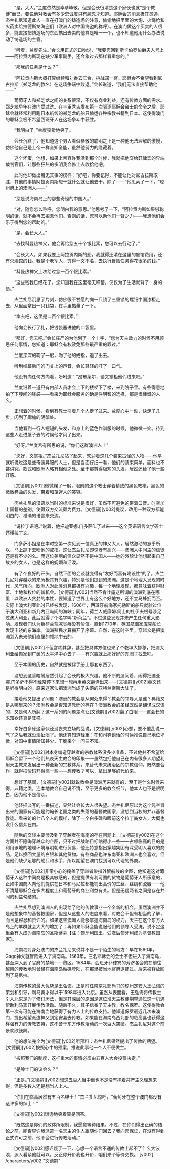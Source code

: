 　　“是，大人。”兰度依然是毕恭毕敬。但是会长很清楚这个家伙也就“是个教徒”而已，要说他对教会有多少忠诚度只有魔鬼才知道。耶稣会的消息极其灵通，杰兰扎尼知道此人一直在打澳门的铸造场的注意，偷偷地把里面的大炮、火绳枪和火药卖给拉德斯龙海盗们（欧洲人对中国海盗的称呼）。在澳门做这个买卖的人很多，能直接把铸造场的东西搞出去卖的他算是唯一一个，也不知道他用什么办法说动了铸造场的主管。

　　“听着，兰度先生。”会长用正式的口吻说，“我要您回到斯卡伯罗伯爵夫人号上——阿拉贡内斯现在缺少军事副手，还会象过去那样看重您的。”

　　“那我的任务是什么？”

　　“阿拉贡内斯大概打算继续和刘香去汇合，挑战郑一官。耶稣会不希望看到尼古拉斯（郑芝龙的教名）在这场争端中败退。”会长说道，“我们无法直接帮助他——”

　　葡萄牙人和郑芝龙之间的关系很深，不仅有商业利益，还有传教方面的需求。郑芝龙早年在澳门受过洗。在丰臣秀吉发布第一次驱逐耶稣会会士的命令之后，耶稣会就经常利用跑日本航线的郑芝龙的船只偷运各种宗教书籍到日本。这使得澳门的耶稣会极不希望西班牙人在这场争斗中获胜。

　　“我明白了。”兰度狡猾地笑了。

　　会长沉默了，他知道这个男人看似恭敬的聪明之下是一种他无法理解的傲慢，仿佛他自己是上帝一样全知全能，虽然他努力的隐藏着。

　　这个坏蛋，他想，如果上帝容许我活到那个时候，我就把他交给菲律宾的异端裁判官们，让那些狂热的多明我会修士去收拾他吧。

　　此时他却做出若无其事的模样：“好吧，你要记得，不能让他对尼古拉斯取胜，其他的事情阿拉贡内斯想干就什么就让他去干。除了——”他思索了一下，“琼州府上的澳洲人——”

　　“您是说海南岛上的那些奇怪的中国人。”

　　“对，随您怎么称呼，您明白我的意思。”他思考了一下，“阿拉贡内斯如果够聪明的话，就不会再去招惹他们。否则的话，您可以助他们一臂之力——我想他们会乐于得到您的帮助的。”

　　“是，会长大人。”

　　“去找科曼热神父，他会再给您五十个银比索，您可以去行动了。”

　　“会长大人，如果我要上阿拉贡内斯的船，我就得还清在这里的旅馆费用，还有欠酒馆的钱。我是个老军人，穷得一文不名，去执行冒险任务得花很多的钱。”

　　“科曼热神父上次给过您一百个银比索。”

　　“这些钱我已经花了，您知道我在这里毫无积蓄，仅仅为了生活就背了一身的债。”

　　杰兰扎尼沉思了片刻，仿佛很不甘愿的向一只锁了三重锁的螺钿中国漆柜走去，从里面拿出一只钱袋，在手里掂量了一下。

　　“拿去吧，这里是二百个银比索。”

　　他向会长行了礼，把钱袋塞进他的口袋里。

　　“那好，您去吧。”会长庄严的为他划了一个十字，“您为天主效力的时候不用顾忌任何事情，您知道：耶稣会有权赦免那些最严重的罪过。”

　　兰度深深的鞠了一躬，吻了他的戒指，退了出去。

　　听到帷幕后门的门关上的声音，会长轻轻的吁了一口气。

　　他没有向任何方向看，吩咐道：“昂布莱尔，请文掌柜他们进来吧。”

　　兰度沿着一道只有内部人员才会上下的楼梯下了楼，来到院子里。有些得意地拍了下腰间的钱袋——看来为耶稣会服务的确是件明智的选择，都是很慷慨的人么。

　　正想着的时候，看到有教士引着几个人走了过来。兰度心中一动，快走了几步，闪到了廊檐的阴暗处。

　　当他看到一行人短短的头发，和身上的蓝色作训服的时候，他微微一笑。待到这些人走进屋子去的时候他才闪了出来。

　　“好呀。”兰度若有所思的说，“你们这群澳洲人！”

　　“您好，文掌柜。”杰兰扎尼站了起来，欢迎着这几个装束古怪的人物——他早就听说过这是些奇装异服的人士，但是当面仔细一看，他们的装束简单，面料也不甚讲究，款式和欧洲人略有相似之处。至于那剪得极短的头发，居然还给了他一些好感。

　　[文德嗣][y002]微微鞠了一躬，眼前的这个教士穿着精致的黑色教袍，黑色的微微卷曲的头发，带着和蔼迷人的笑容。

　　杰兰扎尼的汉语以当时的标准来说是很好，虽然不可避免的带着口音。时空加上国籍的差别，使得双方交流颇为费力。[文德嗣][y002]提议，改用一种双方都能明白的、准确的语言来交流。

　　“说拉丁语吧。”说着，他把迪亚娜.门多萨叫了过来——这个英语语言文学硕士还懂拉丁文。

　　门多萨小姐是在本时空第一次见到一位真正的神父大人，居然激动的忘乎所以，马上跪下去吻他的戒指。这让杰兰扎尼即惊讶有高兴——澳洲人中间主的信徒还是有不少的么。而这位美丽的信众显然不是中国人——她的外貌让他想起来自己故乡的女人，也是这样的妩媚和活泼。

　　有了个良好的开头，自然下面的会谈就变得有“友好而富有建设性”的了。杰兰扎尼对穿越众的来历极其有兴趣，特别是他们提到的澳洲。这是个地理大发现的时代，风气所向，欧洲人对此类消息都极有兴趣，每一个地理发现，都意味着获得财富、土地和权位的新机会。[文德嗣][y002]当然不肯吐露这所谓的澳洲到底在哪里：以欧洲人贪婪的本性，要知道了世界上有这么个好地方，还不立马蜂拥而至。实际上澳大利亚此时已经被发现，1606年，西班牙航海家托勒斯的船只就驶过位于澳大利亚和新几内亚岛间的海峡；同年，荷兰人威廉姆.简士的杜伊夫根号涉足过澳大利亚，此后就得了个名字叫“新荷兰”。不过这些发现并未产生任何重大影响。发现者们认为新荷兰荒凉贫瘠没有价值。直到1770年，英国航海家库克船长发现丰饶的东海岸。澳洲殖民才算揭开了序幕。自然，在这时空里，穿越众是把澳洲划入未来他们直属的领地中去的。

　　[文德嗣][y002]不但含糊其辞，甚至把具体方位也来了个乾坤大挪移，把澳大利亚给搬家到广袤的太平洋中心去了——有兴趣就上那好好的兜圈子找去吧。

　　至于本国的历史，自然就是被俘手册上那套东西了。

　　没想到这番瞎掰居然引起了会长的极大兴趣。他不断的追问着，闹得把迪亚娜.门多萨不得不经常停下来想一想再用英文翻译出来——[文德嗣][y002]英文还是听得明白的。原来这家伙把澳洲当成了失落的亚特兰帝斯大陆了。

　　接着他又提出了问题：澳洲的教会是从何处来得？教会的领导人是谁？典籍又是从哪里来的？澳洲教会是否知道教廷的存在？澳洲教会的圣经既然是翻译成汉语的，又是何人所翻？这一系列的问题差点让[文德嗣][y002]翻了白眼——这会长的求知欲还真是旺盛。

　　幸好白多碌这家伙还没丧失立场的乱说，[文德嗣][y002]心想，要不他乱说一气了之后我就没法扯淡了。他还算知道轻重：在和司铎谈话的时候推说自己地位卑微，对国中事情所知甚少，干脆来个一问三不知。

　　[文德嗣][y002]对本身编造穿越者的宗教体系没多少准备，不过他并不希望给耶稣会留下一个他们热衷天主教会的印象——虽然包括他自己在内有很多人期望利用天主教来发展出一种全新的宗教体系，来替代未来统治区的宗教信仰。既然要合作，就得把价码开得高一些——想传教？可以，拿出足够的代价来。

　　想好了基调，[文德嗣][y002]就说教会是澳洲历来就有的，至于是什么时候来得，典籍之类，连本地教会自己说不清，至于更多的教会细节，他本人也不是很明白，因为他不是信众。

　　他轻描淡写的一番描述，显然让会长大人很失望。杰兰扎尼原以为这个凭空冒出来的国家有可能是约翰长老国之类的失落的基督教国家，没想到当权的并非基督教徒。看来访的七八个人的模样，除了一个白多碌和眼前这个拉丁裔女人，大概也没什么信众在内。

　　随后的交谈主要涉及到了穿越者在海南的存在问题上，[文德嗣][y002]在这个方面并不隐晦穿越众的企图，只不过把战略目标缩得小一些——占领临高的目的是利用该地的地理环境与明朝进行贸易，他还特意指出穿越集团有深受明人喜欢的商品，足以换回大量的白银和其他货物。有些商品也许东南亚和欧洲人也会喜欢，但是他们缺少足够的船只和水手，所以期望在澳门找到可以代理的外商。

　　[文德嗣][y002]非常小心的掩盖了穿越者染指外贸航线的企图，他知道这对葡萄牙人这种中间商是极其敏感的，但是提供有利可图的货物是葡萄牙人所乐意的，正如中国商人向他们提供在日本和马尼拉都能销出高价的生丝、丝绸和瓷器——他不清楚耶稣会在多大程度上和葡萄牙的商业利益有关。但是无疑两者之间是存在共同的利益勾结的。

　　杰兰扎尼想到澳洲人的出现给了他的传教事业一个全新的机会。虽然澳洲并不是他想象中的基督教国家，但是从这些人的态度来看，对教会不但有相当的了解，而且是容忍和赞许的。如果这些澳洲人能够掌握海南岛的权力，天主在这个东方大岛上的羊群就会大大的增加了；再如果耶稣会能说服他们的领导人受洗，说不定这里会有人成为海南岛的圣斯蒂芬【注：匈牙利国王，受洗后匈牙利成为基督教国家】。

　　海南岛对身处澳门的杰兰扎尼来说并不是一个陌生的地方：早在1560年，Gago神父就冒险进入了海南岛。1563年，三名耶稣会的会士不但进入了海南岛，甚至深入到了官府的禁地——黎区。1584年，西班牙菲律宾的芳济各会的在前往越南的传教地时曾经在海南岛触礁登陆，在那里被当地官府逮捕过。后来被释放回到了马尼拉。

　　海南传教的最大优势是王弘诲。正是时任南京礼部尚书的琼州定安人王弘诲的策划和引导，利马窦才得以于1598年进入北京。虽然从表面看，王弘诲将传教士引入北京是为了修订历法，但是其深层的原因是这位准天主教徒期望通过这一机遇帮助利马窦开展传教活动。随后不久，其子信奉了天主教，教名保罗。这使得教会第一次有可能在海南当地获得了有力人士的传教支持。他知道保罗最近几次来澳门，提出希望派遣神父到定安县去传教。如果能在海南岛西北部的临高县也获得这样强有力的传教支持，这不啻于东方传教活动的一次巨大突破。杰兰扎尼对这个前景欢欣鼓舞。

　　他的想法完全为[文德嗣][y002]所预料：杰兰扎尼果然提出了传教的期望。[文德嗣][y002]按照心中的预案，推说此事他一个人不便做主。

　　“按照我们的制度，这样重大的事情必须由五百人大会投票决定。”

　　“是绅士们的议会么？”

　　“正是。”[文德嗣][y002]想这五百人当中倒也不是没有抱着共产主义理想来得，但是多数人还是想当人上人。

　　“你们在临高居然有五百名绅士！”杰兰扎尼惊呼，“葡萄牙在整个澳门都没有这许多的绅士！”

　　[文德嗣][y002]谦逊地笑着算是回答。

　　“既然这是你们的政体所限制，我愿意等待结果。不过，在你们得出正确的结论之前，能否容许我派遣一名天主的仆人跟随你们回去？我向您保证，在没有得到正式许可之前，他不会进行传教活动。”

　　[文德嗣][y002]感迟疑了一下，心想一个语言不通的传教士起不了什么大波浪，派人看紧他就可以。反正你开价我也开价，咱们来个等价交换。
[y002]: /characters/y002 "文德嗣"
